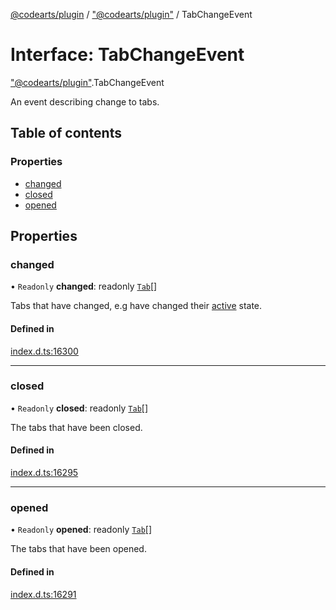 [@codearts/plugin](../README.md) / ["@codearts/plugin"](../modules/_codearts_plugin_.md) / TabChangeEvent

# Interface: TabChangeEvent

["@codearts/plugin"](../modules/_codearts_plugin_.md).TabChangeEvent

An event describing change to tabs.

## Table of contents

### Properties

- [changed](codearts_plugin_.TabChangeEvent.md#changed)
- [closed](codearts_plugin_.TabChangeEvent.md#closed)
- [opened](codearts_plugin_.TabChangeEvent.md#opened)

## Properties

### changed

• `Readonly` **changed**: readonly [`Tab`](codearts_plugin_.Tab.md)[]

Tabs that have changed, e.g have changed
their [active](codearts_plugin_.Tab.md#isactive) state.

#### Defined in

[index.d.ts:16300](https://github.com/huaweicloud/cloudide-plugin-api/blob/5055bbd/index.d.ts#L16300)

___

### closed

• `Readonly` **closed**: readonly [`Tab`](codearts_plugin_.Tab.md)[]

The tabs that have been closed.

#### Defined in

[index.d.ts:16295](https://github.com/huaweicloud/cloudide-plugin-api/blob/5055bbd/index.d.ts#L16295)

___

### opened

• `Readonly` **opened**: readonly [`Tab`](codearts_plugin_.Tab.md)[]

The tabs that have been opened.

#### Defined in

[index.d.ts:16291](https://github.com/huaweicloud/cloudide-plugin-api/blob/5055bbd/index.d.ts#L16291)
